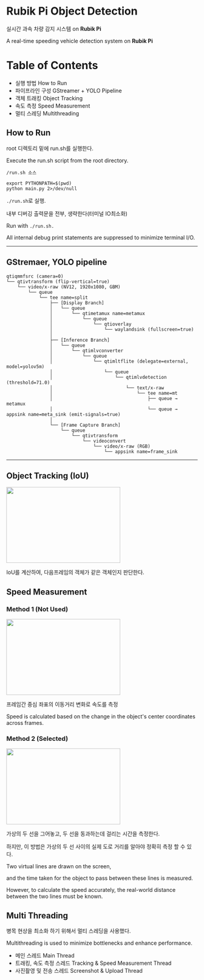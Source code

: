 # Rubik Pi Object Detection

실시간 과속 차량 감지 시스템 on **Rubik Pi**

A real-time speeding vehicle detection system on **Rubik Pi**

# Table of Contents

+ 실행 방법 How to Run
+ 파이프라인 구성 GStreamer + YOLO Pipeline
+ 객체 트래킹 Object Tracking
+ 속도 측정 Speed Measurement
+ 멀티 스레딩 Multithreading

## How to Run

root 디렉토리 밑에 run.sh를 실행한다.

Execute the run.sh script from the root directory.

```plain
/run.sh 소스

export PYTHONPATH=$(pwd)
python main.py 2>/dev/null
```

`./run.sh`로 실행.

내부 디버깅 출력문을 전부, 생략한다(터미널 IO최소화)

Run with `./run.sh.`

All internal debug print statements are suppressed to minimize terminal I/O.

---

## GStremaer, YOLO pipeline

```plain
qtiqmmfsrc (camera=0)
└── qtivtransform (flip-vertical=true)
    └── video/x-raw (NV12, 1920x1080, GBM)
        └── queue
            └── tee name=split
                ├── [Display Branch]
                │   └── queue
                │       └── qtimetamux name=metamux
                │           └── queue
                │               └── qtioverlay
                │                   └── waylandsink (fullscreen=true)
                │
                ├── [Inference Branch]
                │   └── queue
                │       └── qtimlvconverter
                │           └── queue
                │               └── qtimltflite (delegate=external, model=yolov5m)
                │                   └── queue
                │                       └── qtimlvdetection (threshold=71.0)
                │                           └── text/x-raw
                │                               └── tee name=mt
                │                                   ├── queue → metamux
                │                                   └── queue → appsink name=meta_sink (emit-signals=true)
                │
                └── [Frame Capture Branch]
                    └── queue
                        └── qtivtransform
                            └── videoconvert
                                └── video/x-raw (RGB)
                                    └── appsink name=frame_sink

```

---

## Object Tracking (IoU)

<img src="https://github.com/user-attachments/assets/868437d2-78e2-4d52-89a7-3d7f9e850517" width="300" height="200">

IoU를 계산하여, 다음프레임의 객체가 같은 객체인지 판단한다.

## Speed Measurement

### Method 1 (Not Used)

<img src="https://github.com/user-attachments/assets/9980f43f-7990-47aa-a222-8e350e34666c" width="300" height="200">

프레임간 중심 좌표의 이동거리 변화로 속도를 측정

Speed is calculated based on the change in the object's center coordinates across frames.

### Method 2 (Selected)

<img src="https://github.com/user-attachments/assets/e6d91e45-a950-47ad-8ef3-96aa008875cb" width="300" height="200">

가상의 두 선을 그어놓고, 두 선을 동과하는데 걸리는 시간을 측정한다.

하지만, 이 방법은 가상의 두 선 사이의 실제 도로 거리를 알아야 정확히 측정 할 수 있다.

Two virtual lines are drawn on the screen,

and the time taken for the object to pass between these lines is measured.

However, to calculate the speed accurately, the real-world distance between the two lines must be known.

## Multi Threading

병목 현상을 최소화 하기 위해서 멀티 스레딩을 사용했다.

Multithreading is used to minimize bottlenecks and enhance performance.

+ 메인 스레드 Main Thread
+ 트래킹, 속도 측정 스레드 Tracking & Speed Measurement Thread
+ 사진촬영 및 전송 스레드 Screenshot & Upload Thread

